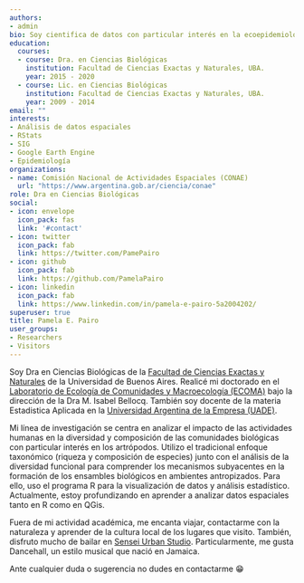 ```yaml
---
authors:
- admin
bio: Soy cientifica de datos con particular interés en la ecoepidemiología espacial.
education:
  courses:
  - course: Dra. en Ciencias Biológicas
    institution: Facultad de Ciencias Exactas y Naturales, UBA.
    year: 2015 - 2020
  - course: Lic. en Ciencias Biológicas
    institution: Facultad de Ciencias Exactas y Naturales, UBA.
    year: 2009 - 2014
email: ""
interests:
- Análisis de datos espaciales
- RStats
- SIG
- Google Earth Engine
- Epidemiología
organizations:
- name: Comisión Nacional de Actividades Espaciales (CONAE)
  url: "https://www.argentina.gob.ar/ciencia/conae"
role: Dra en Ciencias Biológicas
social:
- icon: envelope
  icon_pack: fas
  link: '#contact'
- icon: twitter
  icon_pack: fab
  link: https://twitter.com/PamePairo
- icon: github
  icon_pack: fab
  link: https://github.com/PamelaPairo
- icon: linkedin
  icon_pack: fab
  link: https://www.linkedin.com/in/pamela-e-pairo-5a2004202/
superuser: true
title: Pamela E. Pairo
user_groups:
- Researchers
- Visitors
---
```


Soy Dra en Ciencias Biológicas de la [Facultad de Ciencias Exactas y Naturales](https://exactas.uba.ar/) de la Universidad de Buenos Aires. Realicé mi doctorado en el [Laboratorio de Ecología de Comunidades y Macroecología (ECOMA)][] bajo la dirección de la Dra M. Isabel Bellocq. También soy docente de la materia Estadistica Aplicada en la [Universidad Argentina de la Empresa (UADE)](https://www.uade.edu.ar/facultad-de-ingenieria-y-ciencias-exactas/).

Mi línea de investigación se centra en analizar el impacto de las actividades humanas en la diversidad y composición de las comunidades biológicas con particular interés en los artrópodos. Utilizo el tradicional enfoque taxonómico (riqueza y composición de especies) junto con el análisis de la diversidad funcional para comprender los mecanismos subyacentes en la formación de los ensambles biológicos en ambientes antropizados. Para ello, uso el programa R para la visualización de datos y análisis estadístico. Actualmente, estoy profundizando en aprender a analizar datos espaciales tanto en R como en QGis.

Fuera de mi actividad académica, me encanta viajar, contactarme con la naturaleza y aprender de la cultura local de los lugares que visito. También, disfruto mucho de bailar en [Sensei Urban Studio](https://www.instagram.com/senseiurbanstudio/?hl=en). Particularmente, me gusta Dancehall, un estilo musical que nació en Jamaica. 

Ante cualquier duda o sugerencia no dudes en contactarme 😁

[Laboratorio de Ecología de Comunidades y Macroecología (ECOMA)]:http://www.ege.fcen.uba.ar/investigacion/ecologia-de-comunidades-y-macroecologia-ecoma/
